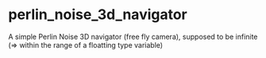 perlin_noise_3d_navigator
=========================

A simple Perlin Noise 3D navigator (free fly camera), supposed to be infinite (=> within the range of a floatting type variable)
